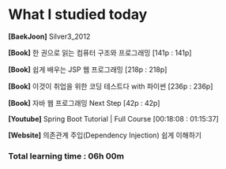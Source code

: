<h1>What I studied today</h1>

<strong>[BaekJoon]</strong> Silver3_2012

<strong>[Book]</strong> 한 권으로 읽는 컴퓨터 구조와 프로그래밍 [141p : 141p]

<strong>[Book]</strong> 쉽게 배우는 JSP 웹 프로그래밍 [218p : 218p]

<strong>[Book]</strong> 이것이 취업을 위한 코딩 테스트다 with 파이썬 [236p : 236p]

<strong>[Book]</strong> 자바 웹 프로그래밍 Next Step [42p : 42p]

<strong>[Youtube]</strong> Spring Boot Tutorial | Full Course [00:18:08 : 01:15:37]

<strong>[Website]</strong> 의존관계 주입(Dependency Injection) 쉽게 이해하기

<h3>Total learning time : 06h 00m</h3>